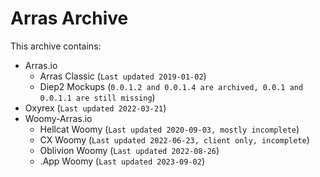 # Arras Archive
This archive contains:

- Arras.io
	- Arras Classic (`Last updated 2019-01-02`)
	- Diep2 Mockups (`0.0.1.2 and 0.0.1.4 are archived, 0.0.1 and 0.0.1.1 are still missing`)
- Oxyrex (`Last updated 2022-03-21`)
- Woomy-Arras.io
	- Hellcat Woomy (`Last updated 2020-09-03, mostly incomplete`)
	- CX Woomy (`Last updated 2022-06-23, client only, incomplete`)
	- Oblivion Woomy (`Last updated 2022-08-26`)
	- .App Woomy (`Last updated 2023-09-02`)
